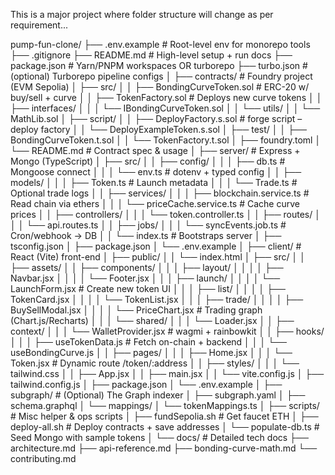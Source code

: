  This is a major project where folder structure will change as per requirement...

pump-fun-clone/
├── .env.example                # Root-level env for monorepo tools
├── .gitignore
├── README.md                   # High-level setup + run docs
├── package.json                # Yarn/PNPM workspaces OR turborepo
├── turbo.json                  # (optional) Turborepo pipeline configs
│
├── contracts/                  # Foundry project (EVM Sepolia)
│   ├── src/
│   │   ├── BondingCurveToken.sol       # ERC-20 w/ buy/sell + curve
│   │   ├── TokenFactory.sol            # Deploys new curve tokens
│   │   ├── interfaces/
│   │   │   └── IBondingCurveToken.sol
│   │   └── utils/
│   │       └── MathLib.sol
│   ├── script/
│   │   ├── DeployFactory.s.sol        # forge script – deploy factory
│   │   └── DeployExampleToken.s.sol
│   ├── test/
│   │   ├── BondingCurveToken.t.sol
│   │   └── TokenFactory.t.sol
│   ├── foundry.toml
│   └── README.md                       # Contract spec & usage
│
├── server/                     # Express + Mongo (TypeScript)
│   ├── src/
│   │   ├── config/
│   │   │   ├── db.ts                # Mongoose connect
│   │   │   └── env.ts               # dotenv + typed config
│   │   ├── models/
│   │   │   ├── Token.ts             # Launch metadata
│   │   │   └── Trade.ts             # Optional trade logs
│   │   ├── services/
│   │   │   ├── blockchain.service.ts    # Read chain via ethers
│   │   │   └── priceCache.service.ts    # Cache curve prices
│   │   ├── controllers/
│   │   │   └── token.controller.ts
│   │   ├── routes/
│   │   │   └── api.routes.ts
│   │   ├── jobs/
│   │   │   └── syncEvents.job.ts     # Cron/webhook → DB
│   │   └── index.ts                  # Bootstraps server
│   ├── tsconfig.json
│   ├── package.json
│   └── .env.example
│
├── client/                     # React (Vite) front-end
│   ├── public/
│   │   └── index.html
│   ├── src/
│   │   ├── assets/
│   │   ├── components/
│   │   │   ├── layout/
│   │   │   │   ├── Navbar.jsx
│   │   │   │   └── Footer.jsx
│   │   │   ├── launch/
│   │   │   │   └── LaunchForm.jsx     # Create new token UI
│   │   │   ├── list/
│   │   │   │   ├── TokenCard.jsx
│   │   │   │   └── TokenList.jsx
│   │   │   ├── trade/
│   │   │   │   ├── BuySellModal.jsx
│   │   │   │   └── PriceChart.jsx     # Trading graph (Chart.js/Recharts)
│   │   │   └── shared/
│   │   │       └── Loader.jsx
│   │   ├── context/
│   │   │   └── WalletProvider.jsx     # wagmi + rainbowkit
│   │   ├── hooks/
│   │   │   ├── useTokenData.js        # Fetch on-chain + backend
│   │   │   └── useBondingCurve.js
│   │   ├── pages/
│   │   │   ├── Home.jsx
│   │   │   └── Token.jsx              # Dynamic route /token/:address
│   │   ├── styles/
│   │   │   └── tailwind.css
│   │   ├── App.jsx
│   │   ├── main.jsx
│   │   └── vite.config.js
│   ├── tailwind.config.js
│   ├── package.json
│   └── .env.example
│
├── subgraph/                  # (Optional) The Graph indexer
│   ├── subgraph.yaml
│   ├── schema.graphql
│   └── mappings/
│       └── tokenMappings.ts
│
├── scripts/                   # Misc helper & ops scripts
│   ├── fundSepolia.sh            # Get faucet ETH
│   ├── deploy-all.sh             # Deploy contracts + save addresses
│   └── populate-db.ts            # Seed Mongo with sample tokens
│
└── docs/                      # Detailed tech docs
    ├── architecture.md
    ├── api-reference.md
    ├── bonding-curve-math.md
    └── contributing.md